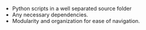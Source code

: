 - Python scripts in a well separated source folder
- Any necessary dependencies.
- Modularity and organization for ease of navigation.


